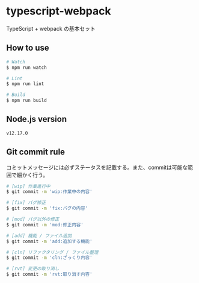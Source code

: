 # typescript-webpack
TypeScript + webpack の基本セット

## How to use
``` bash
# Watch
$ npm run watch

# Lint
$ npm run lint 

# Build
$ npm run build 
```

## Node.js version
``` bash
v12.17.0
```

## Git commit rule
コミットメッセージには必ずステータスを記載する。また、commitは可能な範囲で細かく行う。
``` bash
# [wip] 作業進行中
$ git commit -m 'wip:作業中の内容'

# [fix] バグ修正
$ git commit -m 'fix:バグの内容'

# [mod] バグ以外の修正
$ git commit -m 'mod:修正内容'

# [add] 機能 / ファイル追加
$ git commit -m 'add:追加する機能'

# [cln] リファクタリング / ファイル整理
$ git commit -m 'cln:ざっくり内容'

# [rvt] 変更の取り消し
$ git commit -m 'rvt:取り消す内容'
```